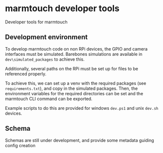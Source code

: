 # marmtouch developer tools

Developer tools for marmtouch

## Development environment

To develop marmtouch code on non RPi devices, the GPIO and camera interfaces must be simulated.  Barebones simulations are available in `dev\simulated_packages` to achieve this.

Additionally, several paths on the RPi must be set up for files to be referenced properly.  

To achieve this, we can set up a venv with the required packages (see `requirements.txt`), and copy in the simulated packages.  Then, the environment variables for the required directories can be set and the marmtouch CLI command can be exported.

Example scripts to do this are provided for windows `dev.ps1` and unix `dev.sh` devices.

## Schema

Schemas are still under development, and provide some metadata guiding config creation
